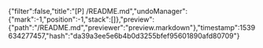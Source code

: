 {"filter":false,"title":"[P] /README.md","undoManager":{"mark":-1,"position":-1,"stack":[]},"preview":{"path":"/README.md","previewer":"preview.markdown"},"timestamp":1539634277457,"hash":"da39a3ee5e6b4b0d3255bfef95601890afd80709"}